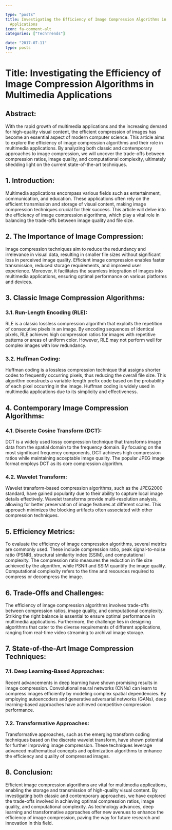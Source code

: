 ```yaml
---

type: "posts"
title: Investigating the Efficiency of Image Compression Algorithms in Multimedia
  Applications
icon: fa-comment-alt
categories: ["TechTrends"]

date: "2017-07-11"
type: posts
---
```





# Title: Investigating the Efficiency of Image Compression Algorithms in Multimedia Applications

## Abstract:
With the rapid growth of multimedia applications and the increasing demand for high-quality visual content, the efficient compression of images has become an essential aspect of modern computer science. This article aims to explore the efficiency of image compression algorithms and their role in multimedia applications. By analyzing both classic and contemporary approaches to image compression, we will uncover the trade-offs between compression ratios, image quality, and computational complexity, ultimately shedding light on the current state-of-the-art techniques.

## 1. Introduction:
Multimedia applications encompass various fields such as entertainment, communication, and education. These applications often rely on the efficient transmission and storage of visual content, making image compression techniques crucial for their success. This article will delve into the efficiency of image compression algorithms, which play a vital role in balancing the trade-offs between image quality and file size.

## 2. The Importance of Image Compression:
Image compression techniques aim to reduce the redundancy and irrelevance in visual data, resulting in smaller file sizes without significant loss in perceived image quality. Efficient image compression enables faster transmission, reduced storage requirements, and improved user experience. Moreover, it facilitates the seamless integration of images into multimedia applications, ensuring optimal performance on various platforms and devices.

## 3. Classic Image Compression Algorithms:
### 3.1. Run-Length Encoding (RLE):
RLE is a classic lossless compression algorithm that exploits the repetition of consecutive pixels in an image. By encoding sequences of identical pixels, RLE achieves high compression ratios for images with repetitive patterns or areas of uniform color. However, RLE may not perform well for complex images with low redundancy.

### 3.2. Huffman Coding:
Huffman coding is a lossless compression technique that assigns shorter codes to frequently occurring pixels, thus reducing the overall file size. This algorithm constructs a variable-length prefix code based on the probability of each pixel occurring in the image. Huffman coding is widely used in multimedia applications due to its simplicity and effectiveness.

## 4. Contemporary Image Compression Algorithms:
### 4.1. Discrete Cosine Transform (DCT):
DCT is a widely used lossy compression technique that transforms image data from the spatial domain to the frequency domain. By focusing on the most significant frequency components, DCT achieves high compression ratios while maintaining acceptable image quality. The popular JPEG image format employs DCT as its core compression algorithm.

### 4.2. Wavelet Transform:
Wavelet transform-based compression algorithms, such as the JPEG2000 standard, have gained popularity due to their ability to capture local image details effectively. Wavelet transforms provide multi-resolution analysis, allowing for better preservation of image features at different scales. This approach minimizes the blocking artifacts often associated with other compression techniques.

## 5. Efficiency Metrics:
To evaluate the efficiency of image compression algorithms, several metrics are commonly used. These include compression ratio, peak signal-to-noise ratio (PSNR), structural similarity index (SSIM), and computational complexity. The compression ratio measures the reduction in file size achieved by the algorithm, while PSNR and SSIM quantify the image quality. Computational complexity refers to the time and resources required to compress or decompress the image.

## 6. Trade-Offs and Challenges:
The efficiency of image compression algorithms involves trade-offs between compression ratios, image quality, and computational complexity. Striking the right balance is essential to ensure optimal performance in multimedia applications. Furthermore, the challenge lies in designing algorithms that cater to the diverse requirements of different applications, ranging from real-time video streaming to archival image storage.

## 7. State-of-the-Art Image Compression Techniques:
### 7.1. Deep Learning-Based Approaches:
Recent advancements in deep learning have shown promising results in image compression. Convolutional neural networks (CNNs) can learn to compress images efficiently by modeling complex spatial dependencies. By employing autoencoders and generative adversarial networks (GANs), deep learning-based approaches have achieved competitive compression performance.

### 7.2. Transformative Approaches:
Transformative approaches, such as the emerging transform coding techniques based on the discrete wavelet transform, have shown potential for further improving image compression. These techniques leverage advanced mathematical concepts and optimization algorithms to enhance the efficiency and quality of compressed images.

## 8. Conclusion:
Efficient image compression algorithms are vital for multimedia applications, enabling the storage and transmission of high-quality visual content. By investigating both classic and contemporary approaches, we have explored the trade-offs involved in achieving optimal compression ratios, image quality, and computational complexity. As technology advances, deep learning and transformative approaches offer new avenues to enhance the efficiency of image compression, paving the way for future research and innovation in this field.